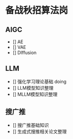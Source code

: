 # 备战秋招算法岗

## AIGC
- [] AE
- [] VAE
- [] DIffusion

## LLM
- [] 强化学习理论基础 doing
- [] LLM模型知识整理
- [] MLLM模型知识整理

## 搜广推
- [] 搜广推基础知识
- [] 生成式搜推相关论文整理